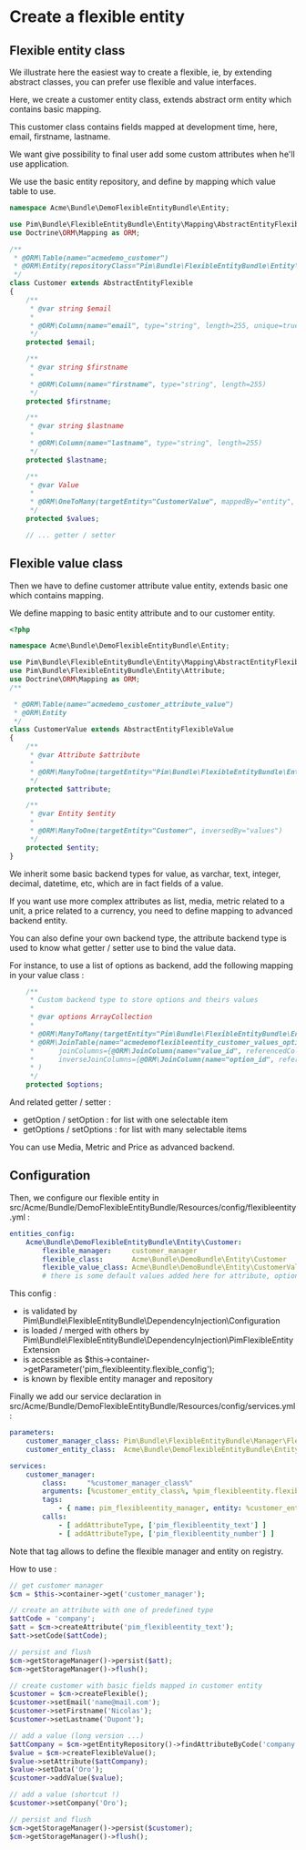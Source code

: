 Create a flexible entity
========================

Flexible entity class
---------------------

We illustrate here the easiest way to create a flexible, ie, by extending abstract classes, you can prefer use flexible and value interfaces.

Here, we create a customer entity class, extends abstract orm entity which contains basic mapping.

This customer class contains fields mapped at development time, here, email, firstname, lastname.

We want give possibility to final user add some custom attributes when he'll use application.

We use the basic entity repository, and define by mapping which value table to use.

```php
namespace Acme\Bundle\DemoFlexibleEntityBundle\Entity;

use Pim\Bundle\FlexibleEntityBundle\Entity\Mapping\AbstractEntityFlexible;
use Doctrine\ORM\Mapping as ORM;

/**
 * @ORM\Table(name="acmedemo_customer")
 * @ORM\Entity(repositoryClass="Pim\Bundle\FlexibleEntityBundle\Entity\Repository\FlexibleEntityRepository")
 */
class Customer extends AbstractEntityFlexible
{
    /**
     * @var string $email
     *
     * @ORM\Column(name="email", type="string", length=255, unique=true)
     */
    protected $email;

    /**
     * @var string $firstname
     *
     * @ORM\Column(name="firstname", type="string", length=255)
     */
    protected $firstname;

    /**
     * @var string $lastname
     *
     * @ORM\Column(name="lastname", type="string", length=255)
     */
    protected $lastname;

    /**
     * @var Value
     *
     * @ORM\OneToMany(targetEntity="CustomerValue", mappedBy="entity", cascade={"persist", "remove"})
     */
    protected $values;

    // ... getter / setter
```

Flexible value class
--------------------

Then we have to define customer attribute value entity, extends basic one which contains mapping.

We define mapping to basic entity attribute and to our customer entity.
```php
<?php

namespace Acme\Bundle\DemoFlexibleEntityBundle\Entity;

use Pim\Bundle\FlexibleEntityBundle\Entity\Mapping\AbstractEntityFlexibleValue;
use Pim\Bundle\FlexibleEntityBundle\Entity\Attribute;
use Doctrine\ORM\Mapping as ORM;
/**

 * @ORM\Table(name="acmedemo_customer_attribute_value")
 * @ORM\Entity
 */
class CustomerValue extends AbstractEntityFlexibleValue
{
    /**
     * @var Attribute $attribute
     *
     * @ORM\ManyToOne(targetEntity="Pim\Bundle\FlexibleEntityBundle\Entity\Attribute")
     */
    protected $attribute;

    /**
     * @var Entity $entity
     *
     * @ORM\ManyToOne(targetEntity="Customer", inversedBy="values")
     */
    protected $entity;
}
```

We inherit some basic backend types for value, as varchar, text, integer, decimal, datetime, etc, which are in fact fields of a value.

If you want use more complex attributes as list, media, metric related to a unit, a price related to a currency, you need to define mapping to advanced backend entity.

You can also define your own backend type, the attribute backend type is used to know what getter / setter use to bind the value data.

For instance, to use a list of options as backend, add the following mapping in your value class :

```php
    /**
     * Custom backend type to store options and theirs values
     *
     * @var options ArrayCollection
     *
     * @ORM\ManyToMany(targetEntity="Pim\Bundle\FlexibleEntityBundle\Entity\AttributeOption")
     * @ORM\JoinTable(name="acmedemoflexibleentity_customer_values_options",
     *      joinColumns={@ORM\JoinColumn(name="value_id", referencedColumnName="id", onDelete="CASCADE")},
     *      inverseJoinColumns={@ORM\JoinColumn(name="option_id", referencedColumnName="id", onDelete="CASCADE")}
     * )
     */
    protected $options;
```

And related getter / setter :
* getOption / setOption : for list with one selectable item
* getOptions / setOptions : for list with many selectable items

You can use Media, Metric and Price as advanced backend.

Configuration
-------------

Then, we configure our flexible entity in src/Acme/Bundle/DemoFlexibleEntityBundle/Resources/config/flexibleentity.yml :
```yaml
entities_config:
    Acme\Bundle\DemoFlexibleEntityBundle\Entity\Customer:
        flexible_manager:     customer_manager
        flexible_class:       Acme\Bundle\DemoBundle\Entity\Customer
        flexible_value_class: Acme\Bundle\DemoBundle\Entity\CustomerValue
        # there is some default values added here for attribute, option, etc, see Pim\Bundle\FlexibleEntityBundle\DependencyInjection\Configuration
```

This config :
- is validated by Pim\Bundle\FlexibleEntityBundle\DependencyInjection\Configuration
- is loaded / merged with others by Pim\Bundle\FlexibleEntityBundle\DependencyInjection\PimFlexibleEntityExtension
- is accessible as $this->container->getParameter('pim_flexibleentity.flexible_config');
- is known by flexible entity manager and repository

Finally we add our service declaration in src/Acme/Bundle/DemoFlexibleEntityBundle/Resources/config/services.yml :
```yaml
parameters:
    customer_manager_class: Pim\Bundle\FlexibleEntityBundle\Manager\FlexibleManager
    customer_entity_class:  Acme\Bundle\DemoFlexibleEntityBundle\Entity\Customer

services:
    customer_manager:
        class:     "%customer_manager_class%"
        arguments: [%customer_entity_class%, %pim_flexibleentity.flexible_config%, @doctrine.orm.entity_manager, @event_dispatcher, @pim_flexibleentity.attributetype.factory]
        tags:
            - { name: pim_flexibleentity_manager, entity: %customer_entity_class%}
        calls:
            - [ addAttributeType, ['pim_flexibleentity_text'] ]
            - [ addAttributeType, ['pim_flexibleentity_number'] ]
```

Note that tag allows to define the flexible manager and entity on registry.

How to use :
```php
// get customer manager
$cm = $this->container->get('customer_manager');

// create an attribute with one of predefined type
$attCode = 'company';
$att = $cm->createAttribute('pim_flexibleentity_text');
$att->setCode($attCode);

// persist and flush
$cm->getStorageManager()->persist($att);
$cm->getStorageManager()->flush();

// create customer with basic fields mapped in customer entity
$customer = $cm->createFlexible();
$customer->setEmail('name@mail.com');
$customer->setFirstname('Nicolas');
$customer->setLastname('Dupont');

// add a value (long version ...)
$attCompany = $cm->getEntityRepository()->findAttributeByCode('company');
$value = $cm->createFlexibleValue();
$value->setAttribute($attCompany);
$value->setData('Oro');
$customer->addValue($value);

// add a value (shortcut !)
$customer->setCompany('Oro');

// persist and flush
$cm->getStorageManager()->persist($customer);
$cm->getStorageManager()->flush();
```


